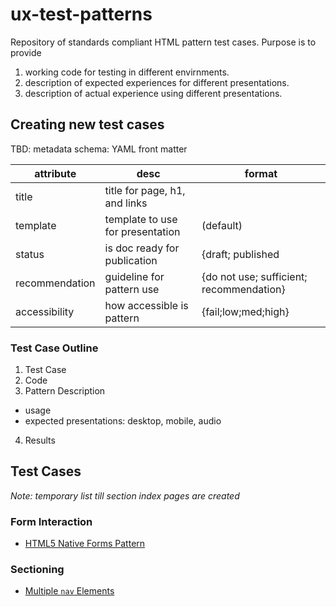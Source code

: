 # ux-test-patterns
Repository of standards compliant HTML pattern test cases.  Purpose is to provide

1. working code for testing in different envirnments.
2. description of expected experiences for different presentations.
3. description of actual experience using different presentations.


## Creating new test cases
TBD: metadata schema: YAML front matter

| attribute | desc | format |
| --- | --- | --- |
| title | title for page, h1, and links| |
| template | template to use for presentation | (default) |
| status | is doc ready for publication | {draft; published |
| recommendation | guideline for pattern use | {do not use; sufficient; recommendation} |
| accessibility | how accessible is pattern | {fail;low;med;high} |

### Test Case Outline

1. Test Case
2. Code
3. Pattern Description
  * usage
  * expected presentations: desktop, mobile, audio
4. Results



## Test Cases
_Note: temporary list till section index pages are created_

### Form Interaction
* [HTML5 Native Forms Pattern](interactive/inputs/input-advanced-html.md)

### Sectioning
* [Multiple ```nav``` Elements](sectioning/nav-hierarchy.md)
